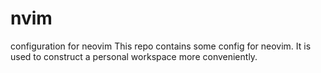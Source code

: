 # nvim
configuration for neovim
This repo contains some config for neovim.
It is used to construct a personal workspace more conveniently.
